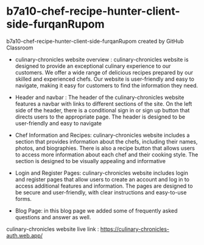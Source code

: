 # b7a10-chef-recipe-hunter-client-side-furqanRupom
b7a10-chef-recipe-hunter-client-side-furqanRupom created by GitHub Classroom

* culinary-chronicles website overview : culinary-chronicles website is designed to provide an exceptional culinary experience to our customers. We offer a wide range of delicious recipes prepared by our skilled and experienced chefs. Our website is user-friendly and easy to navigate, making it easy for customers to find the information they need.

* Header and navbar : The header of the culinary-chronicles  website features a navbar with links to different sections of the site. On the left side of the header, there is a conditional sign in or sign up button that directs users to the appropriate page. The header is designed to be user-friendly and easy to navigate

* Chef Information and Recipes: culinary-chronicles  website includes a section that provides information about the chefs, including their names, photos, and biographies. There is also a recipe button that allows users to access more information about each chef and their cooking style. The section is designed to be visually appealing and informative

* Login and Register Pages: culinary-chronicles  website includes login and register pages that allow users to create an account and log in to access additional features and information. The pages are designed to be secure and user-friendly, with clear instructions and easy-to-use forms.

* Blog Page: in this blog page we added some of frequently asked questions and answer as well.

culinary-chronicles website live link :  https://culinary-chronicles-auth.web.app/
